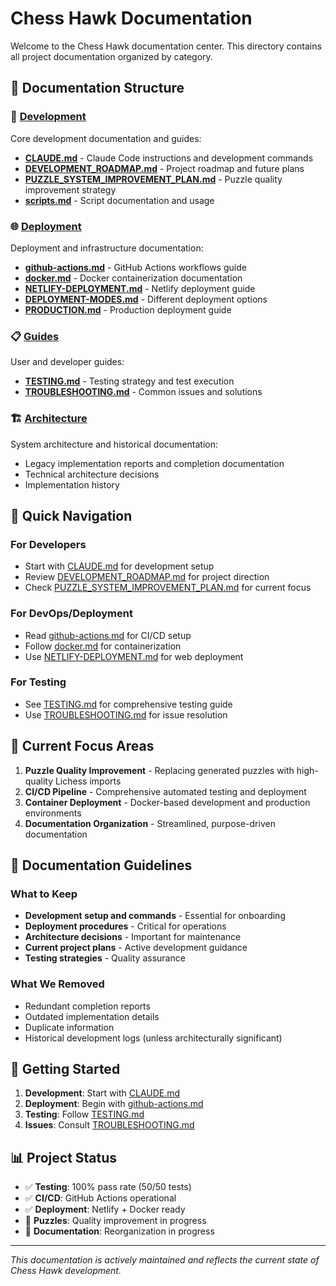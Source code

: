 # Chess Hawk Documentation

Welcome to the Chess Hawk documentation center. This directory contains all project documentation organized by category.

## 📁 Documentation Structure

### 🚀 [Development](./development/)
Core development documentation and guides:
- **[CLAUDE.md](./development/CLAUDE.md)** - Claude Code instructions and development commands
- **[DEVELOPMENT_ROADMAP.md](./development/DEVELOPMENT_ROADMAP.md)** - Project roadmap and future plans
- **[PUZZLE_SYSTEM_IMPROVEMENT_PLAN.md](./development/PUZZLE_SYSTEM_IMPROVEMENT_PLAN.md)** - Puzzle quality improvement strategy
- **[scripts.md](./development/scripts.md)** - Script documentation and usage

### 🌐 [Deployment](./deployment/)
Deployment and infrastructure documentation:
- **[github-actions.md](./deployment/github-actions.md)** - GitHub Actions workflows guide
- **[docker.md](./deployment/docker.md)** - Docker containerization documentation
- **[NETLIFY-DEPLOYMENT.md](./deployment/NETLIFY-DEPLOYMENT.md)** - Netlify deployment guide
- **[DEPLOYMENT-MODES.md](./deployment/DEPLOYMENT-MODES.md)** - Different deployment options
- **[PRODUCTION.md](./deployment/PRODUCTION.md)** - Production deployment guide

### 📋 [Guides](./guides/)
User and developer guides:
- **[TESTING.md](./guides/TESTING.md)** - Testing strategy and test execution
- **[TROUBLESHOOTING.md](./guides/TROUBLESHOOTING.md)** - Common issues and solutions

### 🏗️ [Architecture](./architecture/)
System architecture and historical documentation:
- Legacy implementation reports and completion documentation
- Technical architecture decisions
- Implementation history

## 🎯 Quick Navigation

### For Developers
- Start with [CLAUDE.md](./development/CLAUDE.md) for development setup
- Review [DEVELOPMENT_ROADMAP.md](./development/DEVELOPMENT_ROADMAP.md) for project direction
- Check [PUZZLE_SYSTEM_IMPROVEMENT_PLAN.md](./development/PUZZLE_SYSTEM_IMPROVEMENT_PLAN.md) for current focus

### For DevOps/Deployment
- Read [github-actions.md](./deployment/github-actions.md) for CI/CD setup
- Follow [docker.md](./deployment/docker.md) for containerization
- Use [NETLIFY-DEPLOYMENT.md](./deployment/NETLIFY-DEPLOYMENT.md) for web deployment

### For Testing
- See [TESTING.md](./guides/TESTING.md) for comprehensive testing guide
- Use [TROUBLESHOOTING.md](./guides/TROUBLESHOOTING.md) for issue resolution

## 🔧 Current Focus Areas

1. **Puzzle Quality Improvement** - Replacing generated puzzles with high-quality Lichess imports
2. **CI/CD Pipeline** - Comprehensive automated testing and deployment
3. **Container Deployment** - Docker-based development and production environments
4. **Documentation Organization** - Streamlined, purpose-driven documentation

## 📝 Documentation Guidelines

### What to Keep
- **Development setup and commands** - Essential for onboarding
- **Deployment procedures** - Critical for operations
- **Architecture decisions** - Important for maintenance
- **Current project plans** - Active development guidance
- **Testing strategies** - Quality assurance

### What We Removed
- Redundant completion reports
- Outdated implementation details
- Duplicate information
- Historical development logs (unless architecturally significant)

## 🚀 Getting Started

1. **Development**: Start with [CLAUDE.md](./development/CLAUDE.md)
2. **Deployment**: Begin with [github-actions.md](./deployment/github-actions.md)
3. **Testing**: Follow [TESTING.md](./guides/TESTING.md)
4. **Issues**: Consult [TROUBLESHOOTING.md](./guides/TROUBLESHOOTING.md)

## 📊 Project Status

- ✅ **Testing**: 100% pass rate (50/50 tests)
- ✅ **CI/CD**: GitHub Actions operational
- ✅ **Deployment**: Netlify + Docker ready
- 🚧 **Puzzles**: Quality improvement in progress
- 🚧 **Documentation**: Reorganization in progress

---

*This documentation is actively maintained and reflects the current state of Chess Hawk development.*